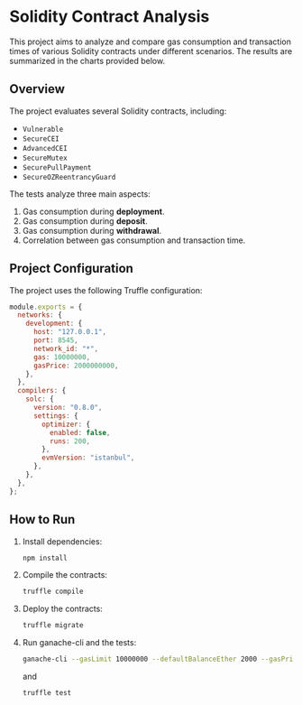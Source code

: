 # Solidity Contract Analysis

This project aims to analyze and compare gas consumption and transaction times of various Solidity contracts under different scenarios. The results are summarized in the charts provided below.

## Overview
The project evaluates several Solidity contracts, including:
- `Vulnerable`
- `SecureCEI`
- `AdvancedCEI`
- `SecureMutex`
- `SecurePullPayment`
- `SecureOZReentrancyGuard`

The tests analyze three main aspects:
1. Gas consumption during **deployment**.
2. Gas consumption during **deposit**.
3. Gas consumption during **withdrawal**.
4. Correlation between gas consumption and transaction time.

## Project Configuration

The project uses the following Truffle configuration:

```javascript
module.exports = {
  networks: {   
    development: { 
      host: "127.0.0.1",
      port: 8545,
      network_id: "*",
      gas: 10000000,
      gasPrice: 2000000000,
    },
  },
  compilers: {
    solc: {
      version: "0.8.0",    
      settings: {
        optimizer: {
          enabled: false,
          runs: 200,
        },
        evmVersion: "istanbul",
      },
    },
  },
};
```

## How to Run


1. Install dependencies:
   ```bash
   npm install
   ```

2. Compile the contracts:
   ```bash
   truffle compile
   ```

3. Deploy the contracts:
   ```bash
   truffle migrate
   ```

4. Run ganache-cli and  the tests:
   ```bash
   ganache-cli --gasLimit 10000000 --defaultBalanceEther 2000 --gasPrice 2000000000
   ```
   and
   ```bash
   truffle test
   ```
